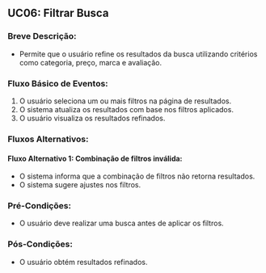 ## UC06: Filtrar Busca
### Breve Descrição:
- Permite que o usuário refine os resultados da busca utilizando critérios como categoria, preço, marca e avaliação.

### Fluxo Básico de Eventos:

1. O usuário seleciona um ou mais filtros na página de resultados.
2. O sistema atualiza os resultados com base nos filtros aplicados.
3. O usuário visualiza os resultados refinados.

### Fluxos Alternativos:

#### Fluxo Alternativo 1: Combinação de filtros inválida:
- O sistema informa que a combinação de filtros não retorna resultados.
- O sistema sugere ajustes nos filtros.

### Pré-Condições:
- O usuário deve realizar uma busca antes de aplicar os filtros.

### Pós-Condições:
- O usuário obtém resultados refinados.